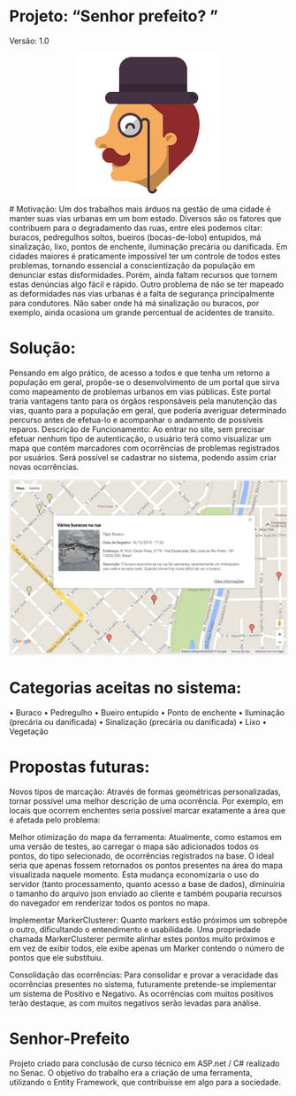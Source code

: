 # Projeto: “Senhor prefeito? ”
Versão: 1.0
<p align="center">
	  <img src="https://raw.githubusercontent.com/henriqueneves/Senhor-Prefeito/master/Images/icon.png">
</p>
# Motivação: 
Um dos trabalhos mais árduos na gestão de uma cidade é manter suas vias urbanas em um bom estado. Diversos são os fatores que contribuem para o degradamento das ruas, entre eles podemos citar: buracos, pedregulhos soltos, bueiros (bocas-de-lobo) entupidos, má sinalização, lixo, pontos de enchente, iluminação precária ou danificada. 
Em cidades maiores é praticamente impossível ter um controle de todos estes problemas, tornando essencial a conscientização da população em denunciar estas disformidades. Porém, ainda faltam recursos que tornem estas denúncias algo fácil e rápido.
Outro problema de não se ter mapeado as deformidades nas vias urbanas é a falta de segurança principalmente para condutores. Não saber onde há má sinalização ou buracos, por exemplo, ainda ocasiona um grande percentual de acidentes de transito.

# Solução:
Pensando em algo prático, de acesso a todos e que tenha um retorno a população em geral, propõe-se o desenvolvimento de um portal que sirva como mapeamento de problemas urbanos em vias públicas. Este portal traria vantagens tanto para os órgãos responsáveis pela manutenção das vias, quanto para a população em geral, que poderia averiguar determinado percurso antes de efetua-lo e acompanhar o andamento de possíveis reparos. 
Descrição de Funcionamento:
Ao entrar no site, sem precisar efetuar nenhum tipo de autenticação, o usuário terá como visualizar um mapa que contém marcadores com ocorrências de problemas registrados por usuários. Será possível se cadastrar no sistema, podendo assim criar novas ocorrências.

![Alt text](Images/demonstracao.jpg?raw=true "Print do sistema")

# Categorias aceitas no sistema:
•	Buraco
•	Pedregulho
•	Bueiro entupido
•	Ponto de enchente
•	Iluminação (precária ou danificada)
•	Sinalização (precária ou danificada)
•	Lixo
•	Vegetação

# Propostas futuras:
Novos tipos de marcação: Através de formas geométricas personalizadas, tornar possível uma melhor descrição de uma ocorrência. Por exemplo, em locais que ocorrem enchentes seria possível marcar exatamente a área que é afetada pelo problema:
 
	
Melhor otimização do mapa da ferramenta: Atualmente, como estamos em uma versão de testes, ao carregar o mapa são adicionados todos os pontos, do tipo selecionado, de ocorrências registrados na base. O ideal seria que apenas fossem retornados os pontos presentes na área do mapa visualizada naquele momento. Esta mudança economizaria o uso do servidor (tanto processamento, quanto acesso a base de dados), diminuiria o tamanho do arquivo json enviado ao cliente e também pouparia recursos do navegador em renderizar todos os pontos no mapa.

Implementar MarkerClusterer: Quanto markers estão próximos um sobrepõe o outro, dificultando o entendimento e usabilidade. Uma propriedade chamada MarkerClusterer permite alinhar estes pontos muito próximos e em vez de exibir todos, ele exibe apenas um Marker contendo o número de pontos que ele substituiu.
 

Consolidação das ocorrências: Para consolidar e provar a veracidade das ocorrências presentes no sistema, futuramente pretende-se implementar um sistema de Positivo e Negativo. As ocorrências com muitos positivos terão destaque, as com muitos negativos serão levadas para análise.

# Senhor-Prefeito
Projeto criado para conclusão de curso técnico em ASP.net / C# realizado no Senac.
O objetivo do trabalho era a criação de uma ferramenta, utilizando o Entity Framework, que contribuísse em algo para a sociedade.
